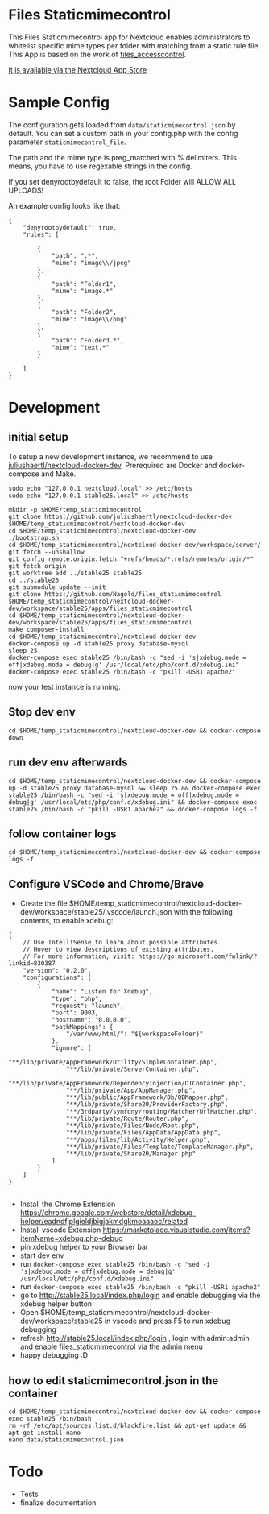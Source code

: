 # Files Staticmimecontrol

This Files Staticmimecontrol app for Nextcloud enables administrators to whitelist specific mime types per folder with matching from a static rule file. This App is based on the work of [files_accesscontrol](https://github.com/nextcloud/files_accesscontrol).

[It is available via the Nextcloud App Store](https://apps.nextcloud.com/apps/files_staticmimecontrol)

# Sample Config

The configuration gets loaded from `data/staticmimecontrol.json` by default. You can set a custom path in your config.php with the config parameter `staticmimecontrol_file`.

The path and the mime type is preg_matched with % delimiters. This means, you have to use regexable strings in the config. 

If you set denyrootbydefault to false, the root Folder will ALLOW ALL UPLOADS!

An example config looks like that:

```
{
    "denyrootbydefault": true,
    "rules": [

        {
            "path": ".*",
            "mime": "image\\/jpeg"
        },
		{
            "path": "Folder1",
            "mime": "image.*"
        },
        {
            "path": "Folder2",
            "mime": "image\\/png"
        },
		{
            "path": "Folder3.*",
            "mime": "text.*"
        }

    ]
}

```

# Development

## initial setup

To setup a new development instance, we recommend to use [juliushaertl/nextcloud-docker-dev](https://github.com/juliushaertl/nextcloud-docker-dev). Prerequired are Docker and docker-compose and Make.

```
sudo echo "127.0.0.1 nextcloud.local" >> /etc/hosts
sudo echo "127.0.0.1 stable25.local" >> /etc/hosts

mkdir -p $HOME/temp_staticmimecontrol
git clone https://github.com/juliushaertl/nextcloud-docker-dev $HOME/temp_staticmimecontrol/nextcloud-docker-dev
cd $HOME/temp_staticmimecontrol/nextcloud-docker-dev
./bootstrap.sh
cd $HOME/temp_staticmimecontrol/nextcloud-docker-dev/workspace/server/
git fetch --unshallow
git config remote.origin.fetch "+refs/heads/*:refs/remotes/origin/*"
git fetch origin
git worktree add ../stable25 stable25
cd ../stable25
git submodule update --init
git clone https://github.com/Nagold/files_staticmimecontrol $HOME/temp_staticmimecontrol/nextcloud-docker-dev/workspace/stable25/apps/files_staticmimecontrol
cd $HOME/temp_staticmimecontrol/nextcloud-docker-dev/workspace/stable25/apps/files_staticmimecontrol
make composer-install
cd $HOME/temp_staticmimecontrol/nextcloud-docker-dev
docker-compose up -d stable25 proxy database-mysql
sleep 25
docker-compose exec stable25 /bin/bash -c "sed -i 's|xdebug.mode = off|xdebug.mode = debug|g' /usr/local/etc/php/conf.d/xdebug.ini"
docker-compose exec stable25 /bin/bash -c "pkill -USR1 apache2"
```

now your test instance is running.

## Stop dev env

```
cd $HOME/temp_staticmimecontrol/nextcloud-docker-dev && docker-compose down
```

## run dev env afterwards

```
cd $HOME/temp_staticmimecontrol/nextcloud-docker-dev && docker-compose up -d stable25 proxy database-mysql && sleep 25 && docker-compose exec stable25 /bin/bash -c "sed -i 's|xdebug.mode = off|xdebug.mode = debug|g' /usr/local/etc/php/conf.d/xdebug.ini" && docker-compose exec stable25 /bin/bash -c "pkill -USR1 apache2" && docker-compose logs -f
```

## follow container logs

```
cd $HOME/temp_staticmimecontrol/nextcloud-docker-dev && docker-compose logs -f
```

## Configure VSCode and Chrome/Brave

* Create the file $HOME/temp_staticmimecontrol/nextcloud-docker-dev/workspace/stable25/.vscode/launch.json with the following contents, to enable xdebug:

```
{
    // Use IntelliSense to learn about possible attributes.
    // Hover to view descriptions of existing attributes.
    // For more information, visit: https://go.microsoft.com/fwlink/?linkid=830387
    "version": "0.2.0",
    "configurations": [
        {
            "name": "Listen for Xdebug",
            "type": "php",
            "request": "launch",
            "port": 9003,
            "hostname": "0.0.0.0",
            "pathMappings": {
                "/var/www/html/": "${workspaceFolder}"
            },
			"ignore": [
                "**/lib/private/AppFramework/Utility/SimpleContainer.php",
                "**/lib/private/ServerContainer.php",
				"**/lib/private/AppFramework/DependencyInjection/DIContainer.php",
				"**/lib/private/App/AppManager.php",
				"**/lib/public/AppFramework/Db/QBMapper.php",
				"**/lib/private/Share20/ProviderFactory.php",
				"**/3rdparty/symfony/routing/Matcher/UrlMatcher.php",
				"**/lib/private/Route/Router.php",
				"**/lib/private/Files/Node/Root.php",
				"**/lib/private/Files/AppData/AppData.php",
				"**/apps/files/lib/Activity/Helper.php",
				"**/lib/private/Files/Template/TemplateManager.php",
				"**/lib/private/Share20/Manager.php"
            ]
        }
    ]
}


``` 

* Install the Chrome Extension https://chrome.google.com/webstore/detail/xdebug-helper/eadndfjplgieldjbigjakmdgkmoaaaoc/related
* Install vscode Extension https://marketplace.visualstudio.com/items?itemName=xdebug.php-debug
* pin xdebug helper to your Browser bar
* start dev env
* run ``` docker-compose exec stable25 /bin/bash -c "sed -i 's|xdebug.mode = off|xdebug.mode = debug|g' /usr/local/etc/php/conf.d/xdebug.ini" ``` 
* run ``` docker-compose exec stable25 /bin/bash -c "pkill -USR1 apache2" ``` 
* go to http://stable25.local/index.php/login and enable debugging via the xdebug helper button
* Open $HOME/temp_staticmimecontrol/nextcloud-docker-dev/workspace/stable25 in vscode and press F5 to run xdebug debugging
* refresh http://stable25.local/index.php/login , login with admin:admin and enable files_staticmimecontrol via the admin menu
* happy debugging :D

## how to edit staticmimecontrol.json in the container

```
cd $HOME/temp_staticmimecontrol/nextcloud-docker-dev && docker-compose exec stable25 /bin/bash
rm -rf /etc/apt/sources.list.d/blackfire.list && apt-get update && apt-get install nano
nano data/staticmimecontrol.json
```



# Todo

* Tests
* finalize documentation
